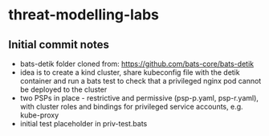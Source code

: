 # threat-modelling-labs

## Initial commit notes

- bats-detik folder cloned from: https://github.com/bats-core/bats-detik
- idea is to create a kind cluster, share kubeconfig file with the detik container and run a bats test to check that a privileged nginx pod cannot be deployed to the cluster 
- two PSPs in place - restrictive and permissive (psp-p.yaml, psp-r.yaml), with cluster roles and bindings for privileged service accounts, e.g. kube-proxy
- initial test placeholder in priv-test.bats